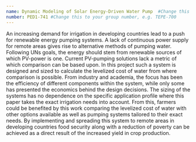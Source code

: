 ```yaml
---
name: Dynamic Modeling of Solar Energy-Driven Water Pump  #Change this to the name of your presentation 
number: PED1-741 #Change this to your group number, e.g. TEPE-700 
---
```

An increasing demand for irrigation in developing countries lead to a push for renewable energy pumping systems. A lack of continuous power supply for remote areas gives rise to alternative methods of pumping water.  Following UNs goals, the energy should stem from renewable sources of which PV-power is one. Current PV-pumping solutions lack a metric of which comparison can be based upon. In this project such a system is designed and sized to calculate the levelized cost of water from where comparison is possible. From industry and academia, the focus has been the efficiency of different components within the system, while only some has presented the economics behind the design decisions. The sizing of the systems has no dependence on the specific application profile where this paper takes the exact irrigation needs into account. From this, farmers could be benefited by this work comparing the levelized cost of water with other options available as well as pumping systems tailored to their exact needs. By implementing and spreading this system to remote areas in developing countries food security along with a reduction of poverty can be achieved as a direct result of the increased yield in crop production.  